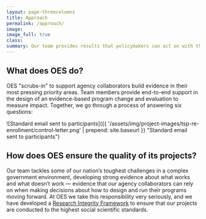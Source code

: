 ```yaml
---
layout: page-threecolumns
title: Approach
permalink: /approach/
image:
image_full: true
class:
summary: Our team provides results that policymakers can act on with the highest degree of confidence.
---
```

## What does OES do?

OES "scrubs-in" to support agency collaborators build evidence in their most pressing priority areas. Team members provide end-to-end support in the design of an evidence-based program change and evaluation to measure impact. Together, we go through a process of answering six questions:

![Standard email sent to participants]({{ '/assets/img/project-images/tsp-re-enrollment/control-letter.png' | prepend: site.baseurl }} "Standard email sent to participants")

## How does OES ensure the quality of its projects?

Our team tackles some of our nation’s toughest challenges in a complex government environment, developing strong evidence about what works and what doesn’t work — evidence that our agency collaborators can rely on when making decisions about how to design and run their programs moving forward. At OES we take this responsibility very seriously, and we have developed a [Research Integrity Framework]({{site.baseurl}}/assets/files/ResearchIntegrity.pdf) to ensure that our projects are conducted to the highest social scientific standards.






